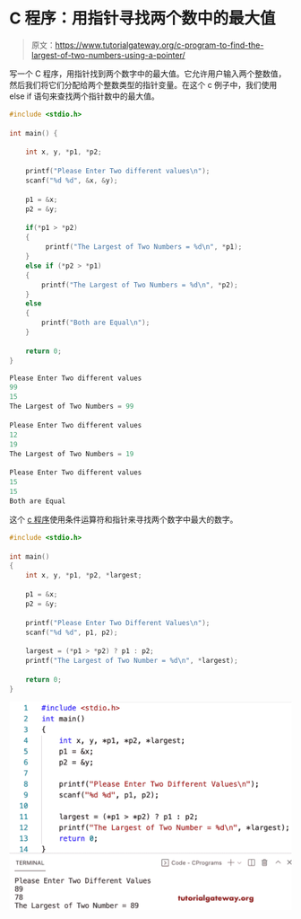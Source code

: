 # C 程序：用指针寻找两个数中的最大值

> 原文：<https://www.tutorialgateway.org/c-program-to-find-the-largest-of-two-numbers-using-a-pointer/>

写一个 C 程序，用指针找到两个数字中的最大值。它允许用户输入两个整数值，然后我们将它们分配给两个整数类型的指针变量。在这个 c 例子中，我们使用 else if 语句来查找两个指针数中的最大值。

```c
#include <stdio.h>     

int main() {  

    int x, y, *p1, *p2;  

    printf("Please Enter Two different values\n");  
    scanf("%d %d", &x, &y);  

    p1 = &x;
    p2 = &y;

    if(*p1 > *p2) 
	{
         printf("The Largest of Two Numbers = %d\n", *p1);  
    } 
	else if (*p2 > *p1)
	{ 
        printf("The Largest of Two Numbers = %d\n", *p2); 
    } 
	else 
	{
		printf("Both are Equal\n");
    }

    return 0;  
} 

```

```c
Please Enter Two different values
99
15
The Largest of Two Numbers = 99

Please Enter Two different values
12
19
The Largest of Two Numbers = 19

Please Enter Two different values
15
15
Both are Equal
```

这个 [c 程序](https://www.tutorialgateway.org/c-programming-examples/)使用条件运算符和指针来寻找两个数字中最大的数字。

```c
#include <stdio.h>  

int main() 
{  
    int x, y, *p1, *p2, *largest;

    p1 = &x;
    p2 = &y;

    printf("Please Enter Two Different Values\n");  
    scanf("%d %d", p1, p2);  

    largest = (*p1 > *p2) ? p1 : p2;
    printf("The Largest of Two Number = %d\n", *largest);

    return 0;  
} 

```

![C Program to Find the Largest of Two Numbers using a Pointer 2](img/69f81fa89efcbc5f26928ecad6436270.png)